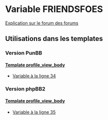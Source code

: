 # Variable FRIENDSFOES
[Explication sur le forum des forums](http://forum.forumactif.com/t294113-listing-des-variables#FRIENDSFOES)
## Utilisations dans les templates
### Version PunBB
#### [Template profile_view_body](punbb/profile_view_body.md)
* [Variable à la ligne 34](../punbb/profile_view_body.tpl#L34)
### Version phpBB2
#### [Template profile_view_body](subsilver/profile_view_body.md)
* [Variable à la ligne 35](../subsilver/profile_view_body.tpl#L35)